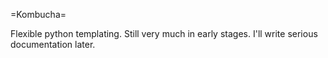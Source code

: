 =Kombucha=

Flexible python templating. Still very much in early stages. I'll write serious documentation later.
